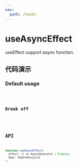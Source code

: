 ```yaml
---
nav:
  path: /hooks
---
```


# useAsyncEffect

useEffect support async function.

## 代码演示

### Default usage

<code src="./demo/demo1.tsx" />

### Break off

<code src="./demo/demo2.tsx" />

## API

```typescript
function useAsyncEffect(
  effect: () => AsyncGenerator | Promise,
  deps: DependencyList
);
```
